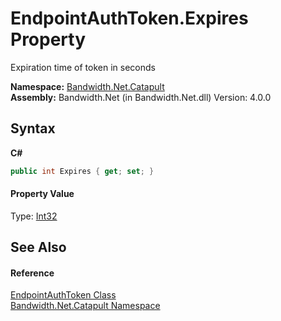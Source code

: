 ﻿# EndpointAuthToken.Expires Property 
 

Expiration time of token in seconds

**Namespace:**&nbsp;<a href ="N_Bandwidth_Net_Catapult.md">Bandwidth.Net.Catapult</a><br />**Assembly:**&nbsp;Bandwidth.Net (in Bandwidth.Net.dll) Version: 4.0.0

## Syntax

**C#**<br />
``` C#
public int Expires { get; set; }
```


#### Property Value
Type: <a href="http://msdn2.microsoft.com/en-us/library/td2s409d" target="_blank">Int32</a>

## See Also


#### Reference
<a href ="T_Bandwidth_Net_Catapult_EndpointAuthToken.md">EndpointAuthToken Class</a><br /><a href ="N_Bandwidth_Net_Catapult.md">Bandwidth.Net.Catapult Namespace</a><br />